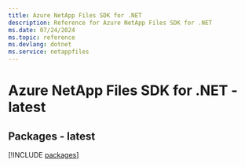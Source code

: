 ```yaml
---
title: Azure NetApp Files SDK for .NET
description: Reference for Azure NetApp Files SDK for .NET
ms.date: 07/24/2024
ms.topic: reference
ms.devlang: dotnet
ms.service: netappfiles
---
```

# Azure NetApp Files SDK for .NET - latest
## Packages - latest
[!INCLUDE [packages](netapp-files-index.md)]